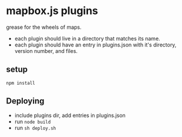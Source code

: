 # mapbox.js plugins

grease for the wheels of maps.

- each plugin should live in a directory that matches its name.
- each plugin should have an entry in plugins.json with it's directory, version number, and files.

## setup

```
npm install
```

## Deploying

- include plugins dir, add entries in plugins.json
- run `node build`
- run `sh deploy.sh`
